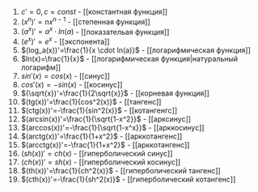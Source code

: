 1. $c'=0, c=const$ - [[константная функция]]
2. $(x^n)'=n x^{n-1}$ - [[степенная функция]]
3. $(a^x)'=a^x \cdot ln(a)$ - [[показательая функция]]
4. $(e^x)'=e^x$ - [[экспонента]]
5. $(log_a(x))'=\frac{1}{x \cdot ln(a)}$ - [[логарифмическая функция]]
6. $ln(x)=\frac{1}{x}$ - [[логарифмическая функция|натуральный логарифм]]
7. $sin ' (x)=cos(x)$ - [[синус]]
8. $cos'(x)=-sin(x)$ - [[косинус]]
9. $(\sqrt{x})'=\frac{1}{2\sqrt{x}}$ - [[корневая функция]]
10. $(tg(x))'=\frac{1}{cos^2(x)}$ - [[тангенс]]
11. $(ctg(x))'=-\frac{1}{sin^2(x)}$ - [[котангенгс]]
12. $(arcsin(x))'=\frac{1}{\sqrt{1-x^2}}$ - [[арксинус]]
13. $(arccos(x))'=-\frac{1}{\sqrt{1-x^x}}$ - [[арккосинус]]
14. $(arctg(x))'=\frac{1}{1+x^2}$ - [[арккотангенс]]
15. $(arcctg(x))'=-\frac{1}{1+x^2}$ - [[арккотангенс]]
16. $(sh(x))'=ch(x)$ - [[гиперболический синус]]
17. $(ch(x))'=sh(x)$ - [[гиперболический косинус]]
18. $(th(x))'=\frac{1}{ch^2(x)}$ - [[гиперболический тангенс]]
19. $(cth(x))'=-\frac{1}{sh^2(x)}$ - [[гиперболический котангенс]]
